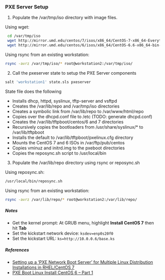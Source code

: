 
### PXE Server Setup

1. Populate the /var/tmp/iso directory with image files.  

Using wget:

 ```bash
  cd /var/tmp/iso
  wget http://mirror.umd.edu/centos/7/isos/x86_64/CentOS-7-x86_64-Everything-1503-01.iso
  wget http://mirror.umd.edu/centos/6/isos/x86_64/CentOS-6.6-x86_64-bin-DVD1.iso
  ```
Using rsync from an existing workstation:

 ```bash
 rsync -avrz /var/tmp/iso/* root@workstation2:/var/tmp/iso/
 ```

2. Call the pxeserver state to setup the PXE Server components

 ```bash
 salt 'workstation1' state.sls pxeserver
 ```

 State file does the following
 - Installs dhcp, httpd, syslinux, tftp-server and vsftpd
 - Creates the /var/lib/repo and /var/tmp/iso directories
 - Creates a symbolic link from /var/lib/repo to /var/www/html/repo
 - Copies over the dhcpd.conf file to /etc (TODO: generate dhcpd.conf)
 - Creates the /var/lib/tftpboot/centos/6 and 7 directories
 - Recursively copies the bootloaders from /usr/share/syslinux/* to /var/lib/tftpboot
 - Installs the default to /var/lib/tftpboot/pxelinux.cfg directory
 - Mounts the CentOS 7 and 6 ISOs in /var/ftp/pub/centos
 - Copies vminuz and initrd.img to the pxeboot directories
 - Copies the reposync.sh script to /usr/local/bin


3. Populate the /var/lib/repo directory using rsync or reposync.sh  

Using reposync.sh: 
 ```bash
/usr/local/bin/reposync.sh
```

Using rsync from an existing workstation: 
 ```bash
rsync -avrz /var/lib/repo/* root@workstation2:/var/lib/repo/
```

##### Notes

- Get the kernel prompt: At GRUB menu, highlight **Install CentOS 7** then hit **Tab**
- Set the kickstart network device: `ksdev=enp0s20f0`
- Set the kickstart URL: `ks=http://10.0.0.6/base.ks` 
 
##### References

- [Setting up a ‘PXE Network Boot Server’ for Multiple Linux Distribution Installations in RHEL/CentOS 7](http://www.tecmint.com/install-pxe-network-boot-server-in-centos-7/)
- [PXE Boot Linux Install CentOS 6 – Part 1](https://conradjonesit.wordpress.com/2013/07/07/pxe-boot-linux-install-centos-6/)

